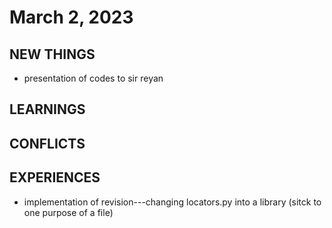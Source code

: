 # March 2, 2023

## NEW THINGS

- presentation of codes to sir reyan

## LEARNINGS



## CONFLICTS

    

## EXPERIENCES

- implementation of revision---changing locators.py into a library (sitck to one purpose of a file)